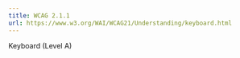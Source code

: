```yaml
---
title: WCAG 2.1.1
url: https://www.w3.org/WAI/WCAG21/Understanding/keyboard.html
---
```

Keyboard (Level A)